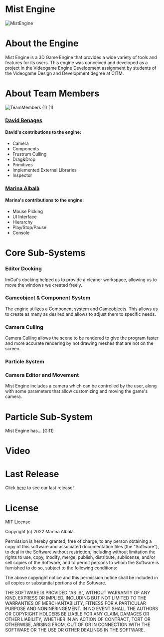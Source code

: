 # **Mist Engine**
![MistEngine](https://github.com/Vizalt/MistEngine/blob/main/docs/images/HeaderMist.PNG?raw=true)
# **About the Engine**
Mist Engine is a 3D Game Engine that provides a wide variety of tools and features for its users. This engine was conceived and developed as a project in the Videogame Engine Development assignment by students of the Videogame Design and Development degree at CITM.

# **About Team Members**
![TeamMembers (1) (1)](https://user-images.githubusercontent.com/70697960/212539542-bb666527-98be-4619-bb5e-16c2c3f60e6b.jpeg)

### **[David Benages](https://github.com/Divangus)**
#### David's contributions to the engine:
- Camera
- Components
- Frustrum Culling
- Drag&Drop
- Primitives
- Implemented External Libraries
- Inspector



### **[Marina Albalà](https://github.com/Vizalt)**
#### Marina's contributions to the engine:
- Mouse Picking
- UI Interface
- Hierarchy
- Play/Stop/Pause
- Console


# **Core Sub-Systems**
### Editor Docking
ImGui's docking helped us to provide a cleaner workspace, allowing us to move the windows we created freely.
### Gameobject & Component System
The engine utilizes a Component system and Gameobjects. This allows us to create as many as desired and allows to adjust them to specific needs.
### Camera Culling
Camera Culling allows the scene to be rendered to give the program faster and more accurate rendering by not drawing meshes that are not on the screen.
### Particle System

### Camera Editor and Movement
Mist Engine includes a camera which can be controlled by the user, along with some parameters that allow customizing and moving the game's camera.

# **Particle Sub-System**
Mist Engine has...
[Gif1]
# **Video**

# **Last Release**
Click [here](https://github.com/Vizalt/MistEngine/releases) to see our last release!

# **License**

MIT License

Copyright (c) 2022 Marina Albalà

Permission is hereby granted, free of charge, to any person obtaining a copy
of this software and associated documentation files (the "Software"), to deal
in the Software without restriction, including without limitation the rights
to use, copy, modify, merge, publish, distribute, sublicense, and/or sell
copies of the Software, and to permit persons to whom the Software is
furnished to do so, subject to the following conditions:

The above copyright notice and this permission notice shall be included in all
copies or substantial portions of the Software.

THE SOFTWARE IS PROVIDED "AS IS", WITHOUT WARRANTY OF ANY KIND, EXPRESS OR
IMPLIED, INCLUDING BUT NOT LIMITED TO THE WARRANTIES OF MERCHANTABILITY,
FITNESS FOR A PARTICULAR PURPOSE AND NONINFRINGEMENT. IN NO EVENT SHALL THE
AUTHORS OR COPYRIGHT HOLDERS BE LIABLE FOR ANY CLAIM, DAMAGES OR OTHER
LIABILITY, WHETHER IN AN ACTION OF CONTRACT, TORT OR OTHERWISE, ARISING FROM,
OUT OF OR IN CONNECTION WITH THE SOFTWARE OR THE USE OR OTHER DEALINGS IN THE
SOFTWARE.


